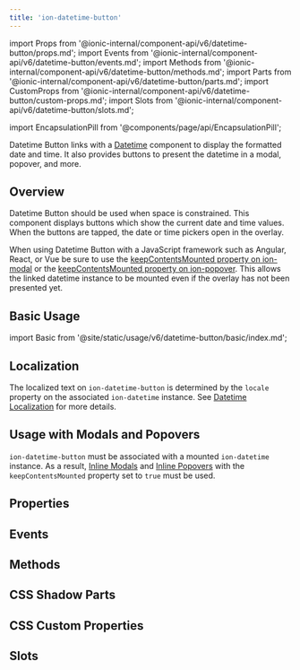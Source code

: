 ```yaml
---
title: 'ion-datetime-button'
---
```


import Props from '@ionic-internal/component-api/v6/datetime-button/props.md';
import Events from '@ionic-internal/component-api/v6/datetime-button/events.md';
import Methods from '@ionic-internal/component-api/v6/datetime-button/methods.md';
import Parts from '@ionic-internal/component-api/v6/datetime-button/parts.md';
import CustomProps from '@ionic-internal/component-api/v6/datetime-button/custom-props.md';
import Slots from '@ionic-internal/component-api/v6/datetime-button/slots.md';

<head>
  <title>ion-datetime-button: Ionic API Input for interacting with Datetime picker</title>
  <meta
    name="description"
    content="Datetime button links with a datetime instance to easily a datetime in a popover, modal, and more."
  />
</head>

import EncapsulationPill from '@components/page/api/EncapsulationPill';

<EncapsulationPill type="shadow" />

Datetime Button links with a [Datetime](./datetime) component to display the formatted date and time. It also provides buttons to present the datetime in a modal, popover, and more.

## Overview

Datetime Button should be used when space is constrained. This component displays buttons which show the current date and time values. When the buttons are tapped, the date or time pickers open in the overlay.

When using Datetime Button with a JavaScript framework such as Angular, React, or Vue be sure to use the [keepContentsMounted property on ion-modal](./modal#keepcontentsmounted) or the [keepContentsMounted property on ion-popover](./popover#keepcontentsmounted). This allows the linked datetime instance to be mounted even if the overlay has not been presented yet.

## Basic Usage

import Basic from '@site/static/usage/v6/datetime-button/basic/index.md';

<Basic />

## Localization

The localized text on `ion-datetime-button` is determined by the `locale` property on the associated `ion-datetime` instance. See [Datetime Localization](./datetime#localization) for more details.

## Usage with Modals and Popovers

`ion-datetime-button` must be associated with a mounted `ion-datetime` instance. As a result, [Inline Modals](./modal#inline-modals-recommended) and [Inline Popovers](./popover#inline-popovers) with the `keepContentsMounted` property set to `true` must be used.

<!--
## Customization

TODO

### Buttons

TODO

### Theming

TODO
-->

## Properties

<Props />

## Events

<Events />

## Methods

<Methods />

## CSS Shadow Parts

<Parts />

## CSS Custom Properties

<CustomProps />

## Slots

<Slots />
